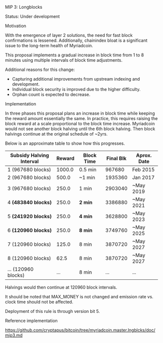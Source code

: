 MIP 3: Longblocks

Status: Under development


Motivation


With the emergence of layer 2 solutions, the need for fast block confirmations 
is lessened. Additionally, chainindex bloat is a significant issue to the 
long-term health of Myriadcoin.

This proposal implements a gradual increase in block time from 1 to 8 minutes 
using multiple intervals of block time adjustments.

Additional reasons for this change:

* Capturing additional improvements from upstream indexing and development.
* Individual block security is improved due to the higher difficulty.
* Orphan count is expected to decrease.


Implementation

In three phases this proposal plans an increase in block time while keeping 
the reward amount essentially the same. In practice, this requires raising the 
block reward at a scale proportional to the block time increase. Myriadcoin 
would not see another block halving until the 6th block halving. Then block 
halvings continue at the original schedule of ~2yrs.

Below is an approximate table to show how this progresses.

| Subsidy Halving Interval |  Reward | Block Time | Final Blk | Aprox. Date |
| ------------------------ | ------- | ---------- | --------- | ----------- |
|    1 (967680 blocks)     |  1000.0 |  0.5 min   |  967680   |   Feb 2015  |
|    2 (967680 blocks)     |  500.0  |   ~1 min   |  1935360  |   Jan 2017  |
|    3 (967680 blocks)     |  250.0  |    1 min   |  2903040  |  ~May 2019  |
|    4 **(483840 blocks)** |  250.0  | **2 min**  |  3386880  |  ~May 2021  |
|    5 **(241920 blocks)** |  250.0  | **4 min**  |  3628800  |  ~May 2023  |
|    6 **(120960 blocks)** |  250.0  | **8 min**  |  3749760  |  ~May 2025  |
|    7 (120960 blocks)     |  125.0  |    8 min   |  3870720  |  ~May 2027  |
|    8 (120960 blocks)     |  62.5   |    8 min   |  3870720  |  ~May 2027  |
|  ... (120960 blocks)     |  ...    |    8 min   |  ...      |  ...        |

Halvings would then continue at 120960 block intervals.

It should be noted that MAX_MONEY is not changed and emission rate vs. clock 
time should not be affected.

Deployment of this rule is through version bit 5.



Reference implementation

https://github.com/cryptapus/bitcoin/tree/myriadcoin.master.lngblcks/doc/mip3.md

